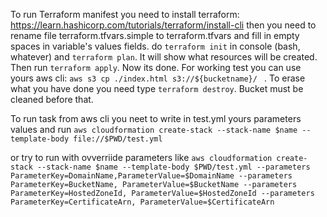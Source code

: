 To run Terraform manifest you need to install terraform: https://learn.hashicorp.com/tutorials/terraform/install-cli
then you need to rename file terraform.tfvars.simple to terraform.tfvars and fill in empty spaces in variable's values fields. 
do ```terraform init``` in console (bash, whatever) and ```terraform plan```. It will show what resources will be created. Then run ```terraform apply```. Now its done. For working test you can use yours aws cli:  ```aws s3 cp ./index.html s3://${bucketname}/ ``` .
To erase what you have done you need type ```terraform destroy```. Bucket must be cleaned before that. 


To run task from aws cli you neet to write in test.yml yours parameters values and run
 ``` aws cloudformation create-stack --stack-name $name --template-body file://$PWD/test.yml ```

 or try to run with ovverriide parameters like 
 ``` aws cloudformation create-stack --stack-name $name --template-body $PWD/test.yml --parameters ParameterKey=DomainName,ParameterValue=$DomainName --parameters ParameterKey=BucketName, ParameterValue=$BucketName --parameters ParameterKey=HostedZoneId, ParameterValue=$HostedZoneId --parameters ParameterKey=CertificateArn, ParameterValue=$CertificateArn ```
